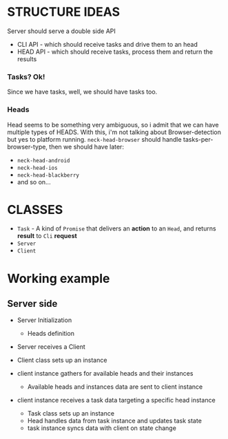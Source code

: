 STRUCTURE IDEAS
===============

Server should serve a double side API
* CLI API - which should receive tasks and drive them to an head
* HEAD API - which should receive tasks, process them and return the results

### Tasks? Ok!
Since we have tasks, well, we should have tasks too.

### Heads
Head seems to be something very ambiguous, so i admit that we can have multiple types of HEADS.
With this, i'm not talking about Browser-detection but yes to platform running.
`neck-head-browser` should handle tasks-per-browser-type, then we should have later:
* `neck-head-android`
* `neck-head-ios`
* `neck-head-blackberry`
* and so on...

CLASSES
=======

* `Task` - A kind of `Promise` that delivers an **action** to an `Head`, and returns **result** to `Cli` **request**
* `Server`
* `Client`

Working example
===============

## Server side
* Server Initialization
  * Heads definition

* Server receives a Client
* Client class sets up an instance
* client instance gathers for available heads and their instances
  * Available heads and instances data are sent to client instance
* client instance receives a task data targeting a specific head instance

  * Task class sets up an instance
  * Head handles data from task instance and updates task state
  * task instance syncs data with client on state change
  